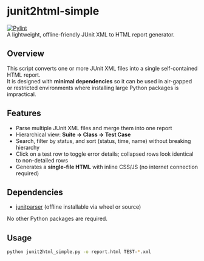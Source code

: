# junit2html-simple
[![Pylint](https://github.com/1089pop/junit2html-simple/actions/workflows/pylint.yml/badge.svg)](https://github.com/1089pop/junit2html-simple/actions/workflows/pylint.yml)  
A lightweight, offline-friendly JUnit XML to HTML report generator.

## Overview

This script converts one or more JUnit XML files into a single self-contained HTML report.  
It is designed with **minimal dependencies** so it can be used in air-gapped or restricted environments where installing large Python packages is impractical.

## Features

- Parse multiple JUnit XML files and merge them into one report
- Hierarchical view: **Suite → Class → Test Case**
- Search, filter by status, and sort (status, time, name) without breaking hierarchy
- Click on a test row to toggle error details; collapsed rows look identical to non-detailed rows
- Generates a **single-file HTML** with inline CSS/JS (no internet connection required)

## Dependencies

- [junitparser](https://pypi.org/project/junitparser/) (offline installable via wheel or source)

No other Python packages are required.

## Usage

```bash
python junit2html_simple.py -o report.html TEST-*.xml
